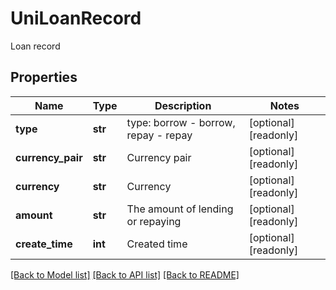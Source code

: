 # UniLoanRecord

Loan record
## Properties
Name | Type | Description | Notes
------------ | ------------- | ------------- | -------------
**type** | **str** | type: borrow - borrow, repay - repay | [optional] [readonly] 
**currency_pair** | **str** | Currency pair | [optional] [readonly] 
**currency** | **str** | Currency | [optional] [readonly] 
**amount** | **str** | The amount of lending or repaying | [optional] [readonly] 
**create_time** | **int** | Created time | [optional] [readonly] 

[[Back to Model list]](../README.md#documentation-for-models) [[Back to API list]](../README.md#documentation-for-api-endpoints) [[Back to README]](../README.md)


